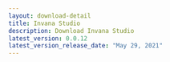 ```yaml
---
layout: download-detail
title: Invana Studio
description: Download Invana Studio
latest_version: 0.0.12
latest_version_release_date: "May 29, 2021"
---
```

